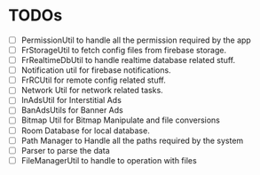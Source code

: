 # TODOs
- [ ] PermissionUtil to handle all the permission required by the app
- [ ] FrStorageUtil to fetch config files from firebase storage.
- [ ] FrRealtimeDbUtil to handle realtime database related stuff.
- [ ] Notification util for firebase notifications.
- [ ] FrRCUtil for remote config related stuff.
- [ ] Network Util for network related tasks.
- [ ] InAdsUtil for Interstitial Ads
- [ ] BanAdsUtils for Banner Ads
- [ ] Bitmap Util for Bitmap Manipulate and file conversions
- [ ] Room Database for local database.
- [ ] Path Manager to Handle all the paths required by the system
- [ ] Parser to parse the data
- [ ] FileManagerUtil to handle to operation with files